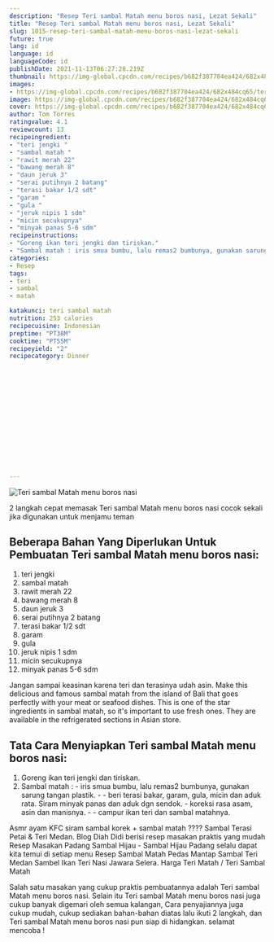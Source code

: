 ```yaml
---
description: "Resep Teri sambal Matah menu boros nasi, Lezat Sekali"
title: "Resep Teri sambal Matah menu boros nasi, Lezat Sekali"
slug: 1015-resep-teri-sambal-matah-menu-boros-nasi-lezat-sekali
future: true
lang: id
language: id
languageCode: id
publishDate: 2021-11-13T06:27:28.219Z 
thumbnail: https://img-global.cpcdn.com/recipes/b682f387704ea424/682x484cq65/teri-sambal-matah-menu-boros-nasi-foto-resep-utama.png
images:
- https://img-global.cpcdn.com/recipes/b682f387704ea424/682x484cq65/teri-sambal-matah-menu-boros-nasi-foto-resep-utama.png
image: https://img-global.cpcdn.com/recipes/b682f387704ea424/682x484cq65/teri-sambal-matah-menu-boros-nasi-foto-resep-utama.png
cover: https://img-global.cpcdn.com/recipes/b682f387704ea424/682x484cq65/teri-sambal-matah-menu-boros-nasi-foto-resep-utama.png
author: Tom Torres
ratingvalue: 4.1
reviewcount: 13
recipeingredient:
- "teri jengki "
- "sambal matah "
- "rawit merah 22"
- "bawang merah 8"
- "daun jeruk 3"
- "serai putihnya 2 batang"
- "terasi bakar 1/2 sdt"
- "garam "
- "gula "
- "jeruk nipis 1 sdm"
- "micin secukupnya"
- "minyak panas 5-6 sdm"
recipeinstructions:
- "Goreng ikan teri jengki dan tiriskan."
- "Sambal matah : iris smua bumbu, lalu remas2 bumbunya, gunakan sarung tangan plastik.  beri terasi bakar, garam, gula, micin dan aduk rata. Siram minyak panas dan aduk dgn sendok. koreksi rasa asam, asin dan manisnya.  campur ikan teri dan sambal matahnya."
categories:
- Resep
tags:
- teri
- sambal
- matah

katakunci: teri sambal matah 
nutrition: 253 calories
recipecuisine: Indonesian
preptime: "PT38M"
cooktime: "PT55M"
recipeyield: "2"
recipecategory: Dinner


     
    
    
    
    
    
    
    
    
    
    
      
    
---
```



![Teri sambal Matah menu boros nasi](https://img-global.cpcdn.com/recipes/b682f387704ea424/682x484cq65/teri-sambal-matah-menu-boros-nasi-foto-resep-utama.png)

2 langkah cepat memasak  Teri sambal Matah menu boros nasi cocok sekali jika digunakan untuk menjamu teman

<!--inarticleads1-->

## Beberapa Bahan Yang Diperlukan Untuk Pembuatan Teri sambal Matah menu boros nasi:

1. teri jengki 
1. sambal matah 
1. rawit merah 22
1. bawang merah 8
1. daun jeruk 3
1. serai putihnya 2 batang
1. terasi bakar 1/2 sdt
1. garam 
1. gula 
1. jeruk nipis 1 sdm
1. micin secukupnya
1. minyak panas 5-6 sdm

Jangan sampai keasinan karena teri dan terasinya udah asin. Make this delicious and famous sambal matah from the island of Bali that goes perfectly with your meat or seafood dishes. This is one of the star ingredients in sambal matah, so it&#39;s important to use fresh ones. They are available in the refrigerated sections in Asian store. 

<!--inarticleads2-->

## Tata Cara Menyiapkan Teri sambal Matah menu boros nasi:

1. Goreng ikan teri jengki dan tiriskan.
1. Sambal matah : - iris smua bumbu, lalu remas2 bumbunya, gunakan sarung tangan plastik. -  - beri terasi bakar, garam, gula, micin dan aduk rata. Siram minyak panas dan aduk dgn sendok. - koreksi rasa asam, asin dan manisnya. -  - campur ikan teri dan sambal matahnya.


Asmr ayam KFC siram sambal korek + sambal matah ???? Sambal Terasi Petai &amp; Teri Medan. Blog Diah Didi berisi resep masakan praktis yang mudah Resep Masakan Padang Sambal Hijau - Sambal Hijau Padang selalu dapat kita temui di setiap menu Resep Sambal Matah Pedas Mantap Sambal Teri Medan Sambel Ikan Teri Nasi Jawara Selera. Harga Teri Matah / Teri Sambal Matah 

Salah satu masakan yang cukup praktis pembuatannya adalah  Teri sambal Matah menu boros nasi. Selain itu  Teri sambal Matah menu boros nasi  juga cukup banyak digemari oleh semua kalangan, Cara penyajiannya juga cukup mudah, cukup sediakan bahan-bahan diatas lalu ikuti 2 langkah, dan  Teri sambal Matah menu boros nasi  pun siap di hidangkan. selamat mencoba !
